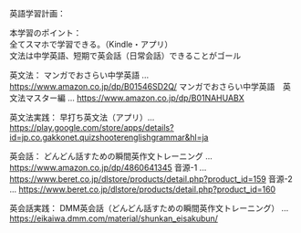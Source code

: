 英語学習計画：

本学習のポイント：  
全てスマホで学習できる。（Kindle・アプリ）  
文法は中学英語、短期で英会話（日常会話）できることがゴール  


英文法：
マンガでおさらい中学英語 ... https://www.amazon.co.jp/dp/B01546SD2Q/
マンガでおさらい中学英語　英文法マスター編 ... https://www.amazon.co.jp/dp/B01NAHUABX

英文法実践：
早打ち英文法（アプリ）... https://play.google.com/store/apps/details?id=jp.co.gakkonet.quizshooterenglishgrammar&hl=ja

英会話：
どんどん話すための瞬間英作文トレーニング ... https://www.amazon.co.jp/dp/4860641345
音源-1 ... https://www.beret.co.jp/dlstore/products/detail.php?product_id=159
音源-2 ... https://www.beret.co.jp/dlstore/products/detail.php?product_id=160

英会話実践：
DMM英会話（どんどん話すための瞬間英作文トレーニング） ... https://eikaiwa.dmm.com/material/shunkan_eisakubun/